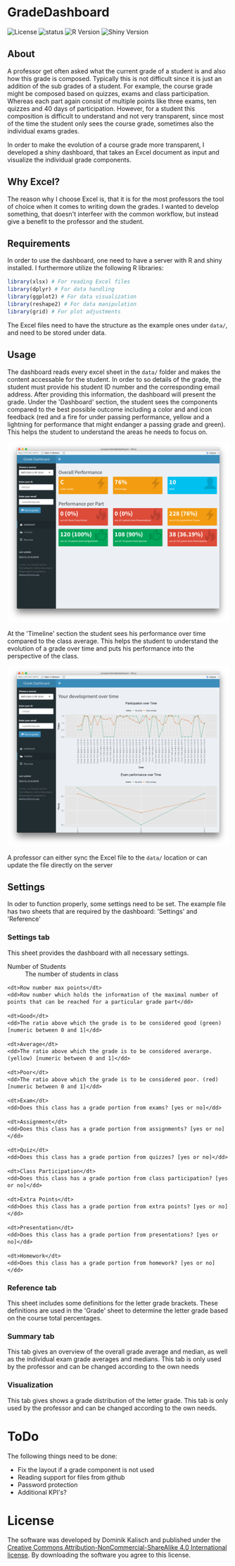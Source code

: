 # GradeDashboard
<img src="https://img.shields.io/badge/license-by--nc--sa%204.0-blue.svg" alt="License">
<img src="https://img.shields.io/badge/status-beta-yellowgreen.svg" alt="status">
<img src="https://img.shields.io/badge/R-3.2.2-lightgrey.svg" alt="R Version">
<img src="https://img.shields.io/badge/shiny-0.13-lightgrey.svg" alt="Shiny Version">

## About
A professor get often asked what the current grade of a student is and also how this grade is composed. Typically this is not difficult since it is just an addition of the sub grades of a student. For example, the course grade might be composed based on quizzes, exams and class participation. Whereas each part again consist of multiple points like three exams, ten quizzes and 40 days of participation. However, for a student this composition is difficult to understand and not very transparent, since most of the time the student only sees the course grade, sometimes also the individual exams grades.

In order to make the evolution of a course grade more transparent, I developed a shiny dashboard, that takes an Excel document as input and visualize the individual grade components.

## Why Excel?
The reason why I choose Excel is, that it is for the most professors the tool of choice when it comes to writing down the grades. I wanted to develop something, that doesn't interfeer with the common workflow, but instead give a benefit to the professor and the student.

## Requirements
In order to use the dashboard, one need to have a server with R and shiny installed. I furthermore utilize the following R libraries:

```r
library(xlsx) # For reading Excel files
library(dplyr) # For data handling
library(ggplot2) # For data visualization
library(reshape2) # For data manipulation
library(grid) # For plot adjustments
```

The Excel files need to have the structure as the example ones under `data/`, and need to be stored under data.

## Usage
The dashboard reads every excel sheet in the `data/` folder and makes the content accessable for the student. In order to so details of the grade, the student must provide his student ID number and the corresponding email address. After providing this information, the dashboard will present the grade. Under the 'Dashboard' section, the student sees the components compared to the best possible outcome including a color and and icon feedback (red and a fire for under passing performance, yellow and a lightning for performance that might endanger a passing grade and green). This helps the student to understand the areas he needs to focus on.

![Image of dashboard section](img/dashboard.png)

At the 'Timeline' section the student sees his performance over time compared to the class average. This helps the student to understand the evolution of a grade over time and puts his performance into the perspective of the class.

![Image of timeline section](img/timeline.png)

A professor can either sync the Excel file to the `data/` location or can update the file directly on the server

## Settings
In oder to function properly, some settings need to be set. The example file has two sheets that are required by the dashboard: 'Settings' and 'Reference'

### Settings tab
This sheet provides the dashboard with all necessary settings. 

<dl>
    <dt>Number of Students</dt>
    <dd>The number of students in class</dd>

    <dt>Row number max points</dt>
    <dd>Row number which holds the information of the maximal number of points that can be reached for a particular grade part</dd>

    <dt>Good</dt>
    <dd>The ratio above which the grade is to be considered good (green) [numeric between 0 and 1]</dd>

    <dt>Average</dt>
    <dd>The ratio above which the grade is to be considered averarge. (yellow) [numeric between 0 and 1]</dd>

    <dt>Poor</dt>
    <dd>The ratio above which the grade is to be considered poor. (red) [numeric between 0 and 1]</dd>

    <dt>Exam</dt>
    <dd>Does this class has a grade portion from exams? [yes or no]</dd>

    <dt>Assignment</dt>
    <dd>Does this class has a grade portion from assignments? [yes or no]</dd>

    <dt>Quiz</dt>
    <dd>Does this class has a grade portion from quizzes? [yes or no]</dd>

    <dt>Class Participation</dt>
    <dd>Does this class has a grade portion from class participation? [yes or no]</dd>

    <dt>Extra Points</dt>
    <dd>Does this class has a grade portion from extra points? [yes or no]</dd>

    <dt>Presentation</dt>
    <dd>Does this class has a grade portion from presentations? [yes or no]</dd>

    <dt>Homework</dt>
    <dd>Does this class has a grade portion from homework? [yes or no]</dd>
</dl>

### Reference tab
This sheet includes some definitions for the letter grade brackets. These definitions are used in the 'Grade' sheet to determine the letter grade based on the course total percentages.

### Summary tab
This tab gives an overview of the overall grade average and median, as well as the individual exam grade averages and medians. This tab is only used by the professor and can be changed according to the own needs

### Visualization
This tab gives shows a grade distribution of the letter grade. This tab is only used by the professor and can be changed according to the own needs.

# ToDo
The following things need to be done:

- Fix the layout if a grade component is not used
- Reading support for files from github
- Password protection
- Additional KPI's?

# License
The software was developed by Dominik Kalisch and published under the [Creative Commons Attribution-NonCommercial-ShareAlike 4.0 International license](http://creativecommons.org/licenses/by-nc-sa/4.0/deed.en). By downloading the software you agree to this license.